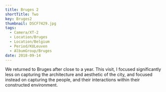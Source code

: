 ```yaml
---
title: Bruges 2
shortTitle: Two
key: Bruges2
thumbnail: DSCF7429.jpg
tags:
  - Camera/XT-2
  - Location/Bruges
  - Location/Belgium
  - Period/KULeuven
  - AlbumGroup/Bruges
date: 2018-09-14
---
```

We returned to Bruges after close to a year. This visit, I focused significantly less on capturing the architecture and aesthetic of the city, and focused instead on capturing the people, and their interactions within their constructed environment.
